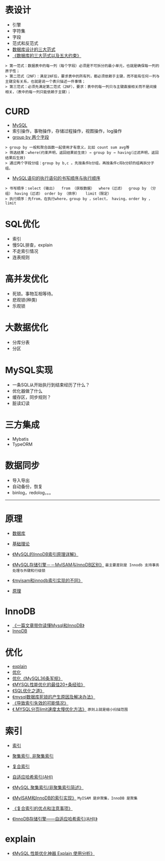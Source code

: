 # 表设计
* 引擎
* 字符集
* 字段
* 范式和反范式
* [数据库设计的三大范式](https://github.com/xingshaocheng/architect-awesome/blob/master/README.md#数据库设计的三大范式)
* [《数据库的三大范式以及五大约束》](https://www.cnblogs.com/waj6511988/p/7027127.html)
```
> 第一范式：数据表中的每一列（每个字段）必须是不可拆分的最小单元，也就是确保每一列的原子性；
> 第二范式（2NF）：满足1NF后，要求表中的所有列，都必须依赖于主键，而不能有任何一列与主键没有关系，也就是说一个表只描述一件事情；
> 第三范式：必须先满足第二范式（2NF），要求：表中的每一列只与主键直接相关而不是间接相关，（表中的每一列只能依赖于主键）；
```

# CURD
* [MySQL](https://github.com/xingshaocheng/architect-awesome/blob/master/README.md#mysql)
* 索引操作，事物操作，存储过程操作，视图操作，log操作
* [group by 两个字段](https://www.cnblogs.com/happyWolf666/p/8196147.html)
```
> group by 一般和聚合函数一起使用才有意义，比如 count sum avg等
> 筛选结果：where(约束声明，返回结果前生效) → group by → having(过滤声明，返回结果后生效)
> 通过两个字段分组：group by b,c 。先按条件b分组，再按条件c将b分好的组再拆分子组。
```

* [MySQL语句的执行语句的书写顺序与执行顺序](https://blog.csdn.net/weixin_39562364/article/details/106683657)
```
> 书写顺序：select (输出)   from （获取数据）  where（过滤）  group by （分组） having（过滤） order by （排序）   limit（限定）
> 执行顺序：先from，在执行where，group by ，select， having，order by ，limit
```

# SQL优化
* 索引
* 慢SQL排查，explain
* 不走索引情况
* 连表规则

# 高并发优化
* 死锁。事物互相等待。
* 悲观锁(种类)
* 乐观锁

# 大数据优化
* 分库分表
* 分区

# MySQL实现
* 一条SQL从开始执行到结束经历了什么？
* 优化器做了什么
* 缓存区，同步规则？
* 脏读幻读

# 三方集成
* Mybatis
* TypeORM

# 数据同步
* 导入导出
* 自动备份，恢复
* binlog，redolog，。。

----

# 原理
* [数据库](https://github.com/xingshaocheng/architect-awesome/blob/master/README.md#数据库)

* [基础理论](https://github.com/xingshaocheng/architect-awesome/blob/master/README.md#基础理论)
* [《MySQL的InnoDB索引原理详解》](http://www.admin10000.com/document/5372.html)
* [《MySQL存储引擎－－MyISAM与InnoDB区别》](https://blog.csdn.net/xifeijian/article/details/20316775) `最主要差别是 Innodb 支持事务处理与外键和行级锁`
* [《myisam和innodb索引实现的不同》](https://www.2cto.com/database/201211/172380.html)
* [原理](https://github.com/xingshaocheng/architect-awesome/blob/master/README.md#原理)

# InnoDB

* [《一篇文章带你读懂Mysql和InnoDB》](https://my.oschina.net/kailuncen/blog/1504217)
* [InnoDB](https://github.com/xingshaocheng/architect-awesome/blob/master/README.md#innodb)

# 优化

* [explain](https://github.com/xingshaocheng/architect-awesome/blob/master/README.md#explain)
* [优化](https://github.com/xingshaocheng/architect-awesome/blob/master/README.md#优化)
* [优化](https://github.com/xingshaocheng/architect-awesome/blob/master/README.md#优化)[《MySQL36条军规》](http://vdisk.weibo.com/s/muWOT)
* [《MYSQL性能优化的最佳20+条经验》](https://www.cnblogs.com/zhouyusheng/p/8038224.html)
* [《SQL优化之道》](https://blog.csdn.net/when_less_is_more/article/details/70187459)
* [《mysql数据库死锁的产生原因及解决办法》](https://www.cnblogs.com/sivkun/p/7518540.html)
* [《导致索引失效的可能情况》](https://blog.csdn.net/monkey_d_feilong/article/details/52291556)
* [《 MYSQL分页limit速度太慢优化方法》](https://blog.csdn.net/zy_281870667/article/details/51604540) `原则上就是缩小扫描范围`

# 索引

* [索引](https://github.com/xingshaocheng/architect-awesome/blob/master/README.md#索引)

* [聚集索引, 非聚集索引](https://github.com/xingshaocheng/architect-awesome/blob/master/README.md#聚集索引-非聚集索引)
* [复合索引](https://github.com/xingshaocheng/architect-awesome/blob/master/README.md#复合索引)
* [自适应哈希索引(AHI)](https://github.com/xingshaocheng/architect-awesome/blob/master/README.md#自适应哈希索引ahi)

* [《MySQL 聚集索引/非聚集索引简述》](https://blog.csdn.net/no_endless/article/details/77073549)
* [《MyISAM和InnoDB的索引实现》](https://www.cnblogs.com/zlcxbb/p/5757245.html) `MyISAM 是非聚集，InnoDB 是聚集`

* [《复合索引的优点和注意事项》](https://www.cnblogs.com/summer0space/p/7247778.html)

* [《InnoDB存储引擎——自适应哈希索引(AHI)》](https://blog.csdn.net/Linux_ever/article/details/62043708)


# explain
* [《MySQL 性能优化神器 Explain 使用分析》](https://segmentfault.com/a/1190000008131735)

